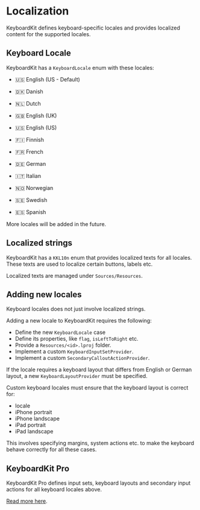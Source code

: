 # Localization

KeyboardKit defines keyboard-specific locales and provides localized content for the supported locales.


## Keyboard Locale

KeyboardKit has a `KeyboardLocale` enum with these locales:

* 🇺🇸 English (US - Default)

* 🇩🇰 Danish
* 🇳🇱 Dutch
* 🇬🇧 English (UK)
* 🇺🇸 English (US)
* 🇫🇮 Finnish
* 🇫🇷 French
* 🇩🇪 German
* 🇮🇹 Italian
* 🇳🇴 Norwegian
* 🇸🇪 Swedish
* 🇪🇸 Spanish

More locales will be added in the future.


## Localized strings

KeyboardKit has a `KKL10n` enum that provides localized texts for all locales. These texts are used to localize certain buttons, labels etc.

Localized texts are managed under `Sources/Resources`.


## Adding new locales

Keyboard locales does not just involve localized strings.

Adding a new locale to KeyboardKit requires the following:

* Define the new `KeyboardLocale` case
* Define its properties, like `flag`, `isLeftToRight` etc.
* Provide a `Resources/<id>.lproj` folder.
* Implement a custom `KeyboardInputSetProvider`.
* Implement a custom `SecondaryCalloutActionProvider`.

If the locale requires a keyboard layout that differs from English or German layout, a new `KeyboardLayoutProvider` must be specified.

Custom keyboard locales must ensure that the keyboard layout is correct for:

* locale
* iPhone portrait
* iPhone landscape
* iPad portrait
* iPad landscape  

This involves specifying margins, system actions etc. to make the keyboard behave correctly for all these cases.


## KeyboardKit Pro

KeyboardKit Pro defines input sets, keyboard layouts and secondary input actions for all keyboard locales above.

[Read more here][Pro]. 


[Pro]: https://github.com/KeyboardKit/KeyboardKitPro
